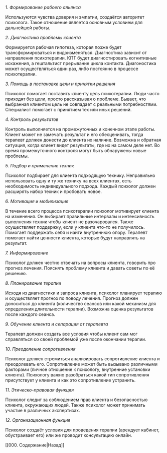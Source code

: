 *1. Формирование рабоего альянса*

Используются чувства доверия и эмпатии, создаётся авторитет психолога. Такое отношение является основным условием для дальнейшей работы.

*2. Диагностика проблемы клиента*

Формируется рабочая гипотеза, которая позже будет трансформироваться и видоизменяться. Диагностика зависит от направления психотерапии. КПТ будет диагностировать когнитивные искажения, а гештальтист прерывание цикла контакта. Диагоностика может осуществляться один раз, либо постоянно в процессе психотерапии.

*3. Помощь в постановке цели и принятии решения*

Психолог помогает поставить клиенту цель психотерапии. Люди часто приходят без цели, просто рассказывая о проблеме. Бывает, что выбранная клиентом цель не совпадает с реальными потребностями. Специалист помогает с принятием тех или иных решений.

*4. Контроль результатов*

Контроль выполняется на промежуточных и конечном этапе работы. Клиент может не замечать результат и его обесценивать, тогда терапевт должен донести до клиента их наличие. Возможна и обратная ситуация, когда клиент видет результаты, где их на самом деле нет. Во время промежуточного контроля могут быть обнаружены новые проблемы.

*5. Подбор и применение техник*

Психолог подбирает для клиента подходящую технику. Неправильно использовать одну и ту же технику на всех клиентах, есть необходимость индивидуального подхода. Каждый психолог должен расширять набор техник и пробовать новое.

*6. Мотивация и мобилизация*

В течение всего процесса психотерапии психолог мотивирует клиента на изменения. Он выбирает правильные интервалы и интенсивность выполнения техник чтобы клиент не разочаровался. Также осуществляет поддержку, если у клиента что-то не получилось. Помогает поддержать себя и найти внутреннюю опору. Терапевт помогает найти ценности клиента, которые будут направлять на результат.

*7. Информирование*

Психолог должен честно отвечать на вопросы клиента, говорить про прогноз лечения. Пояснять проблему клиента и давать советы по её решению.

*8. Планирование терапии*

Исходя из диагностики и запроса клиента, психолог планирует терапию и осуществляет прогноз по поводу лечения. Прогноз должен доноситься до клиента (количество сеансов или какой механизм для определения длительности терапии). Возможна оценка результатов после каждого сеанса.

*9. Обучение клиента и сепарация от терапевта*

Терапевт должен создать все условия чтобы клиент сам мог справляться со своей проблемой уже после окончании терапии.

*10. Преодоление сопротивления*

Психолог должен стремиться анализировать сопротивление клиента и преодолевать его. Сопротивление может быть вызывано различными факторами (личное отношение к психологу, внутренние установки клиента). Психологу важно разобраться какой тип сопротивления присутствует у клиента и как это сопротивление устранить.

*11. Этическо-правовая функция*

Психолог следит за соблюдением прав клиента и безопасностью клиента, окружающих людей. Также психолог может принимать участие в различных экспертизах.

*12. Организационная функция*

Психолог создаёт условия для проведения терапии (арендует кабинет, обустраивает его) или же проводит консультацию онлайн.

[[000. Содержание|Назад]]
